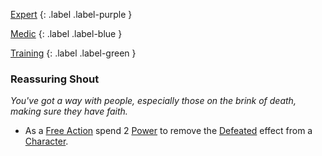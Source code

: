 [Expert](Game/Advancement-List?Expert=true)
{: .label .label-purple }

[Medic](Game/Medic)
{: .label .label-blue }

[Training](Game/Advancement-List?Training=true)
{: .label .label-green }

### Reassuring Shout

_You've got a way with people, especially those on the brink of death, making sure they have faith._

- As a [Free Action](Game/Core/Terminology#Free%20Action) spend 2 [Power](Game/Core/Blocks/Power) to remove the [Defeated](Game/Core/Effects#Defeated) effect from a [Character](Game/Core/Terminology#Character).
